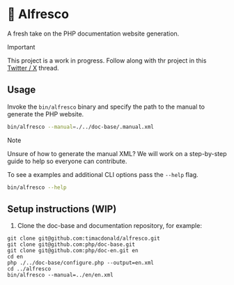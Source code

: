 # 🍃 Alfresco

A fresh take on the PHP documentation website generation.

> [!IMPORTANT] 
> This project is a work in progress. Follow along with thr project in this [Twitter / X](https://x.com/timacdonald87/status/1631504755225919489) thread.

## Usage

Invoke the `bin/alfresco` binary and specify the path to the manual to generate the PHP website.

```sh
bin/alfresco --manual=./../doc-base/.manual.xml
```

> [!NOTE]
> Unsure of how to generate the manual XML? We will work on a step-by-step guide to help so everyone can contribute.

To see a examples and additional CLI options pass the `--help` flag.

```sh
bin/alfresco --help
```

## Setup instructions (WIP)

1. Clone the doc-base and documentation repository, for example:

```
git clone git@github.com:timacdonald/alfresco.git
git clone git@github.com:php/doc-base.git
git clone git@github.com:php/doc-en.git en
cd en
php ./../doc-base/configure.php --output=en.xml
cd ../alfresco
bin/alfresco --manual=../en/en.xml
```
